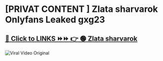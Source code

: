 
 # [PRIVAT CONTENT ] Zlata sharvarok Onlyfans Leaked gxg23

## <h2><a href="https://clipsfans.com/Zlata_sharvarok&ref=git">🔗 Click to LINKS ⏩⏩ 👉 🟢 Zlata sharvarok </a></h2>

<a href="https://clipsfans.com/Zlata_sharvarok&ref=git" rel="nofollow" data-target="animated-image.originalLink"><img src="https://i.ibb.co.com/xMMVF88/686577567.gif" alt="Viral Video Original" style="max-width: 100%; display: inline-block;" data-target="animated-image.originalImage"></a>

